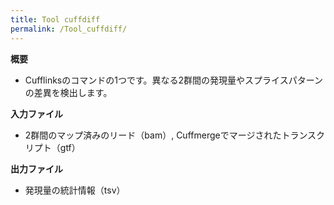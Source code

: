 ```yaml
---
title: Tool cuffdiff
permalink: /Tool_cuffdiff/
---
```


**概要**

-   Cufflinksのコマンドの1つです。異なる2群間の発現量やスプライスパターンの差異を検出します。

**入力ファイル**

-   2群間のマップ済みのリード（bam）, Cuffmergeでマージされたトランスクリプト（gtf）

**出力ファイル**

-   発現量の統計情報（tsv）
